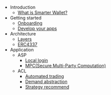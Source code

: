 * Introduction
    * [What is Smarter Wallet?](docs/introduction/what-is-smarter-wallet.md)
* Getting started
    * [Onboarding](docs/introduction/onborading.md)
    * [Develop your apps](docs/introduction/develop-your-apps.md)
* Architecture
    * [Layers](docs/introduction/layers.md)
    * [ERC4337](https://eips.ethereum.org/EIPS/eip-4337)
* Application
    * ASP
        * [Local login](docs/application/asp/local-login.md)
        * [MPC(Secure Multi-Party Computation)](docs/application/asp/mpc-signature.md)
    * ACL
        * [Automated trading](docs/application/acl/auto-trading.md)
        * [Demand abstraction](docs/application/acl/demand-abstraction.md)
        * [Strategy recommend](docs/application/acl/strategy-recommend.md)